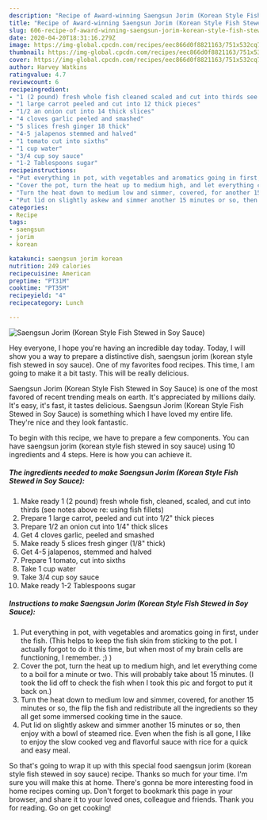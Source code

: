 ```yaml
---
description: "Recipe of Award-winning Saengsun Jorim (Korean Style Fish Stewed in Soy Sauce)"
title: "Recipe of Award-winning Saengsun Jorim (Korean Style Fish Stewed in Soy Sauce)"
slug: 606-recipe-of-award-winning-saengsun-jorim-korean-style-fish-stewed-in-soy-sauce
date: 2020-04-20T18:31:16.279Z
image: https://img-global.cpcdn.com/recipes/eec866d0f8821163/751x532cq70/saengsun-jorim-korean-style-fish-stewed-in-soy-sauce-recipe-main-photo.jpg
thumbnail: https://img-global.cpcdn.com/recipes/eec866d0f8821163/751x532cq70/saengsun-jorim-korean-style-fish-stewed-in-soy-sauce-recipe-main-photo.jpg
cover: https://img-global.cpcdn.com/recipes/eec866d0f8821163/751x532cq70/saengsun-jorim-korean-style-fish-stewed-in-soy-sauce-recipe-main-photo.jpg
author: Harvey Watkins
ratingvalue: 4.7
reviewcount: 6
recipeingredient:
- "1 (2 pound) fresh whole fish cleaned scaled and cut into thirds see notes above re using fish fillets"
- "1 large carrot peeled and cut into 12 thick pieces"
- "1/2 an onion cut into 14 thick slices"
- "4 cloves garlic peeled and smashed"
- "5 slices fresh ginger 18 thick"
- "4-5 jalapenos stemmed and halved"
- "1 tomato cut into sixths"
- "1 cup water"
- "3/4 cup soy sauce"
- "1-2 Tablespoons sugar"
recipeinstructions:
- "Put everything in pot, with vegetables and aromatics going in first, under the fish. (This helps to keep the fish skin from sticking to the pot. I actually forgot to do it this time, but when most of my brain cells are functioning, I remember. ;) )"
- "Cover the pot, turn the heat up to medium high, and let everything come to a boil for a minute or two. This will probably take about 15 minutes. (I took the lid off to check the fish when I took this pic and forgot to put it back on.)"
- "Turn the heat down to medium low and simmer, covered, for another 15 minutes or so, the flip the fish and redistribute all the ingredients so they all get some immersed cooking time in the sauce."
- "Put lid on slightly askew and simmer another 15 minutes or so, then enjoy with a bowl of steamed rice. Even when the fish is all gone, I like to enjoy the slow cooked veg and flavorful sauce with rice for a quick and easy meal."
categories:
- Recipe
tags:
- saengsun
- jorim
- korean

katakunci: saengsun jorim korean 
nutrition: 249 calories
recipecuisine: American
preptime: "PT31M"
cooktime: "PT35M"
recipeyield: "4"
recipecategory: Lunch

---
```



![Saengsun Jorim (Korean Style Fish Stewed in Soy Sauce)](https://img-global.cpcdn.com/recipes/eec866d0f8821163/751x532cq70/saengsun-jorim-korean-style-fish-stewed-in-soy-sauce-recipe-main-photo.jpg)

Hey everyone, I hope you're having an incredible day today. Today, I will show you a way to prepare a distinctive dish, saengsun jorim (korean style fish stewed in soy sauce). One of my favorites food recipes. This time, I am going to make it a bit tasty. This will be really delicious.



Saengsun Jorim (Korean Style Fish Stewed in Soy Sauce) is one of the most favored of recent trending meals on earth. It's appreciated by millions daily. It's easy, it's fast, it tastes delicious. Saengsun Jorim (Korean Style Fish Stewed in Soy Sauce) is something which I have loved my entire life. They're nice and they look fantastic.


To begin with this recipe, we have to prepare a few components. You can have saengsun jorim (korean style fish stewed in soy sauce) using 10 ingredients and 4 steps. Here is how you can achieve it.

<!--inarticleads1-->

##### The ingredients needed to make Saengsun Jorim (Korean Style Fish Stewed in Soy Sauce):

1. Make ready 1 (2 pound) fresh whole fish, cleaned, scaled, and cut into thirds (see notes above re: using fish fillets)
1. Prepare 1 large carrot, peeled and cut into 1/2&#34; thick pieces
1. Prepare 1/2 an onion cut into 1/4&#34; thick slices
1. Get 4 cloves garlic, peeled and smashed
1. Make ready 5 slices fresh ginger (1/8&#34; thick)
1. Get 4-5 jalapenos, stemmed and halved
1. Prepare 1 tomato, cut into sixths
1. Take 1 cup water
1. Take 3/4 cup soy sauce
1. Make ready 1-2 Tablespoons sugar




<!--inarticleads2-->

##### Instructions to make Saengsun Jorim (Korean Style Fish Stewed in Soy Sauce):

1. Put everything in pot, with vegetables and aromatics going in first, under the fish. (This helps to keep the fish skin from sticking to the pot. I actually forgot to do it this time, but when most of my brain cells are functioning, I remember. ;) )
1. Cover the pot, turn the heat up to medium high, and let everything come to a boil for a minute or two. This will probably take about 15 minutes. (I took the lid off to check the fish when I took this pic and forgot to put it back on.)
1. Turn the heat down to medium low and simmer, covered, for another 15 minutes or so, the flip the fish and redistribute all the ingredients so they all get some immersed cooking time in the sauce.
1. Put lid on slightly askew and simmer another 15 minutes or so, then enjoy with a bowl of steamed rice. Even when the fish is all gone, I like to enjoy the slow cooked veg and flavorful sauce with rice for a quick and easy meal.




So that's going to wrap it up with this special food saengsun jorim (korean style fish stewed in soy sauce) recipe. Thanks so much for your time. I'm sure you will make this at home. There's gonna be more interesting food in home recipes coming up. Don't forget to bookmark this page in your browser, and share it to your loved ones, colleague and friends. Thank you for reading. Go on get cooking!
